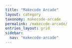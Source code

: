 ```yaml
---
title: "Makecode Arcade"
layout: category
taxonomy: makecode-arcade
permalink: /makecode-arcade/
entries_layout: grid
sidebar:
  nav: "makecode-arcade"
---
```

